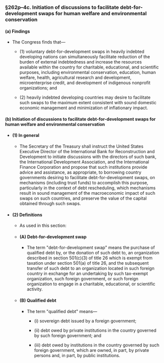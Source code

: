 ### §262p–4c. Initiation of discussions to facilitate debt-for-development swaps for human welfare and environmental conservation
#### (a) Findings
* The Congress finds that—

  * (1) voluntary debt-for-development swaps in heavily indebted developing nations can simultaneously facilitate reduction of the burden of external indebtedness and increase the resources available within the country for charitable, educational, and scientific purposes, including environmental conservation, education, human welfare, health, agricultural research and development, microenterprise credit, and development of indigenous nonprofit organizations; and

  * (2) heavily indebted developing countries may desire to facilitate such swaps to the maximum extent consistent with sound domestic economic management and minimization of inflationary impact.

#### (b) Initiation of discussions to facilitate debt-for-development swaps for human welfare and environmental conservation
* #### (1) In general
  * The Secretary of the Treasury shall instruct the United States Executive Director of the International Bank for Reconstruction and Development to initiate discussions with the directors of such bank, the International Development Association, and the International Finance Corporation and propose that such institutions provide advice and assistance, as appropriate, to borrowing country governments desiring to facilitate debt-for-development swaps, on mechanisms (including trust funds) to accomplish this purpose, particularly in the context of debt rescheduling, which mechanisms result in sound management of the macroeconomic impact of such swaps on such countries, and preserve the value of the capital obtained through such swaps.

* #### (2) Definitions
  * As used in this section:

  * #### (A) Debt-for-development swap
    * The term "debt-for-development swap" means the purchase of qualified debt by, or the donation of such debt to, an organization described in section 501(c)(3) of title 26 which is exempt from taxation under section 501(a) of title 26, and the subsequent transfer of such debt to an organization located in such foreign country in exchange for an undertaking by such tax-exempt organization, such foreign government, or such foreign organization to engage in a charitable, educational, or scientific activity.

  * #### (B) Qualified debt
    * The term "qualified debt" means—

      * (i) sovereign debt issued by a foreign government;

      * (ii) debt owed by private institutions in the country governed by such foreign government; and

      * (iii) debt owed by institutions in the country governed by such foreign government, which are owned, in part, by private persons and, in part, by public institutions.